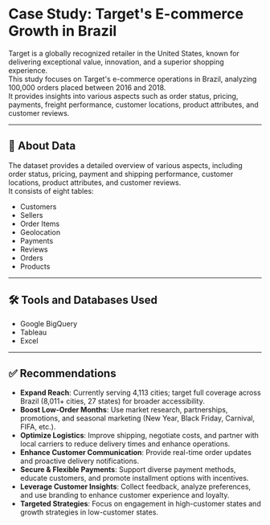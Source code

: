 # Case Study: Target's E-commerce Growth in Brazil

Target is a globally recognized retailer in the United States, known for delivering exceptional value, innovation, and a superior shopping experience.  
This study focuses on Target's e-commerce operations in Brazil, analyzing 100,000 orders placed between 2016 and 2018.  
It provides insights into various aspects such as order status, pricing, payments, freight performance, customer locations, product attributes, and customer reviews.

---

## 📂 About Data

The dataset provides a detailed overview of various aspects, including order status, pricing, payment and shipping performance, customer locations, product attributes, and customer reviews.  
It consists of eight tables:
- Customers
- Sellers
- Order Items
- Geolocation
- Payments
- Reviews
- Orders
- Products

---
## 🛠️ Tools and Databases Used
- Google BigQuery
- Tableau
- Excel

---

## ✅ Recommendations

- **Expand Reach**: Currently serving 4,113 cities; target full coverage across Brazil (8,011+ cities, 27 states) for broader accessibility.
- **Boost Low-Order Months**: Use market research, partnerships, promotions, and seasonal marketing (New Year, Black Friday, Carnival, FIFA, etc.).
- **Optimize Logistics**: Improve shipping, negotiate costs, and partner with local carriers to reduce delivery times and enhance operations.
- **Enhance Customer Communication**: Provide real-time order updates and proactive delivery notifications.
- **Secure & Flexible Payments**: Support diverse payment methods, educate customers, and promote installment options with incentives.
- **Leverage Customer Insights**: Collect feedback, analyze preferences, and use branding to enhance customer experience and loyalty.
- **Targeted Strategies**: Focus on engagement in high-customer states and growth strategies in low-customer states.


